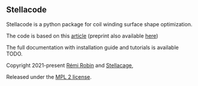 Stellacode
---

Stellacode is a python package for coil winding surface shape optimization.

The code is based on this [article](https://www.sciencedirect.com/science/article/pii/S0021782422000587?via%3Dihub) (preprint also available [here](https://arxiv.org/abs/2112.05049))

The full documentation with installation guide and tutorials is available TODO.

Copyright 2021-present [Rémi Robin](https://rrobin.pages.math.cnrs.fr/) and [Stellacage](https://www.ljll.math.upmc.fr/~sigalotti/cage/stellacage.html),

Released under the [MPL 2 license](https://mozilla.org/MPL/2.0).

